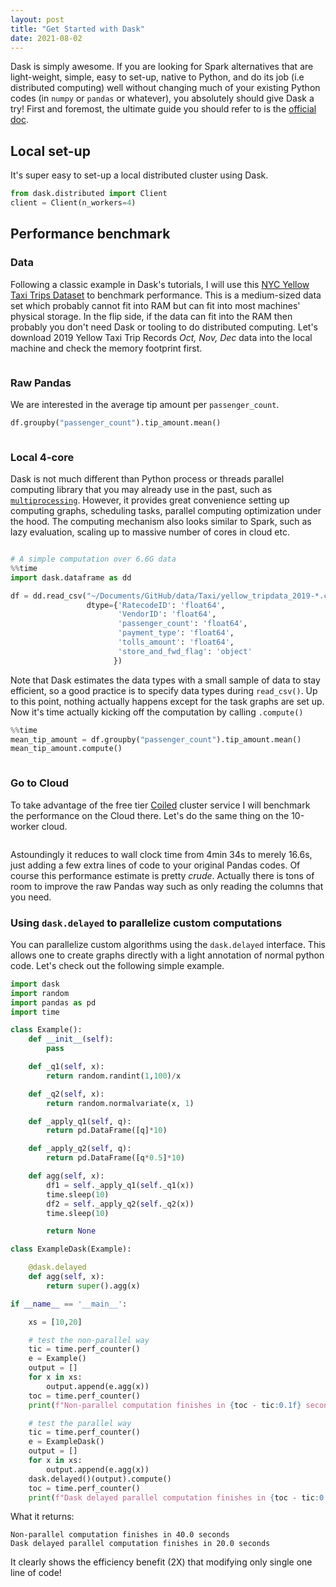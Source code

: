 ```yaml
---
layout: post
title: "Get Started with Dask"
date: 2021-08-02
---
```

<span class="dropcap">D</span>ask is simply awesome. If you are looking for Spark alternatives that are light-weight, simple, easy to set-up, native to Python, and do its job (i.e distributed computing) well without changing much of your existing Python codes (in `numpy` or `pandas` or whatever), you absolutely should give Dask a try!
First and foremost, the ultimate guide you should refer to is the [official doc](https://docs.dask.org/en/latest/install.html).

## Local set-up
It's super easy to set-up a local distributed cluster using Dask. 
```python
from dask.distributed import Client
client = Client(n_workers=4)
```

## Performance benchmark
### Data
Following a classic example in Dask's tutorials, I will use this [NYC Yellow Taxi Trips Dataset](https://www1.nyc.gov/site/tlc/about/tlc-trip-record-data.page) to benchmark performance. This is a medium-sized data set which probably cannot fit into RAM but can fit into most machines' physical storage. In the flip side, if the data can fit into the RAM then probably you don't need Dask or tooling to do distributed computing. 
Let's download 2019 Yellow Taxi Trip Records *Oct, Nov, Dec* data into the local machine and check the memory footprint first.

<figure>
    <img src="{{ '/assets/img/dask-store.png' | prepend: site.baseurl }}" alt="">
</figure>

### Raw Pandas
We are interested in the average tip amount per `passenger_count`.

```python
df.groupby("passenger_count").tip_amount.mean()
```

<figure>
    <img src="{{ '/assets/img/dask-pd.png' | prepend: site.baseurl }}" alt="">
</figure>

### Local 4-core
Dask is not much different than Python process or threads parallel computing library that you may already use in the past, such as [`multiprocessing`](https://docs.python.org/3/library/multiprocessing.html).
However, it provides great convenience setting up computing graphs, scheduling tasks, parallel computing optimization under the hood. The computing mechanism also looks similar to Spark, such as lazy evaluation, scaling up to massive number of cores in cloud etc.

<figure>
    <img src="{{ '/assets/img/dask-overview.svg' | prepend: site.baseurl }}" alt="">
</figure>


```python
# A simple computation over 6.6G data
%%time
import dask.dataframe as dd

df = dd.read_csv("~/Documents/GitHub/data/Taxi/yellow_tripdata_2019-*.csv",
                 dtype={'RatecodeID': 'float64',
                        'VendorID': 'float64',
                        'passenger_count': 'float64',
                        'payment_type': 'float64',
                        'tolls_amount': 'float64',
                        'store_and_fwd_flag': 'object'
                       })

```
Note that Dask estimates the data types with a small sample of data to stay efficient, so a good practice is to specify data types during `read_csv()`.
Up to this point, nothing actually happens except for the task graphs are set up. Now it's time actually kicking off the computation by calling `.compute()`

```python
%%time
mean_tip_amount = df.groupby("passenger_count").tip_amount.mean()
mean_tip_amount.compute()
```
<figure>
    <img src="{{ '/assets/img/dask-local.png' | prepend: site.baseurl }}" alt="">
</figure>

### Go to Cloud
To take advantage of the free tier [Coiled](https://coiled.io/) cluster service I will benchmark the performance on the Cloud there. Let's do the same thing on the 10-worker cloud.
<figure>
    <img src="{{ '/assets/img/dask-cloud.png' | prepend: site.baseurl }}" alt="">
</figure>

Astoundingly it reduces to wall clock time from 4min 34s to merely 16.6s, just adding a few extra lines of code to your original Pandas codes. Of course this performance estimate is pretty *crude*. Actually there is tons of room to improve the raw Pandas way such as only reading the columns that you need.

### Using `dask.delayed` to parallelize custom computations
You can parallelize custom algorithms using the `dask.delayed` interface. This allows one to create graphs directly with a light annotation of normal python code. Let's check out the following simple example.

```python
import dask
import random
import pandas as pd
import time

class Example():
    def __init__(self):
        pass

    def _q1(self, x):
        return random.randint(1,100)/x

    def _q2(self, x):
        return random.normalvariate(x, 1)

    def _apply_q1(self, q):
        return pd.DataFrame([q]*10)

    def _apply_q2(self, q):
        return pd.DataFrame([q*0.5]*10)

    def agg(self, x):
        df1 = self._apply_q1(self._q1(x))
        time.sleep(10)
        df2 = self._apply_q2(self._q2(x))
        time.sleep(10)

        return None

class ExampleDask(Example):

    @dask.delayed
    def agg(self, x):
        return super().agg(x)

if __name__ == '__main__':

    xs = [10,20]

    # test the non-parallel way
    tic = time.perf_counter()
    e = Example()
    output = []
    for x in xs:
        output.append(e.agg(x))
    toc = time.perf_counter()
    print(f"Non-parallel computation finishes in {toc - tic:0.1f} seconds")

    # test the parallel way
    tic = time.perf_counter()
    e = ExampleDask()
    output = []
    for x in xs:
        output.append(e.agg(x))
    dask.delayed()(output).compute()
    toc = time.perf_counter()
    print(f"Dask delayed parallel computation finishes in {toc - tic:0.1f} seconds")
```

What it returns:

```
Non-parallel computation finishes in 40.0 seconds
Dask delayed parallel computation finishes in 20.0 seconds
```
It clearly shows the efficiency benefit (2X) that modifying only single one line of code!